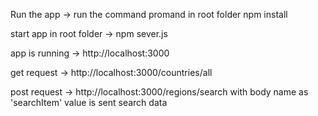 Run the app -> run the command promand in root folder npm install

start app in root folder -> npm sever.js

app is running -> http://localhost:3000

get request -> http://localhost:3000/countries/all

post request -> http://localhost:3000/regions/search with body name as 'searchItem' value is sent search data

